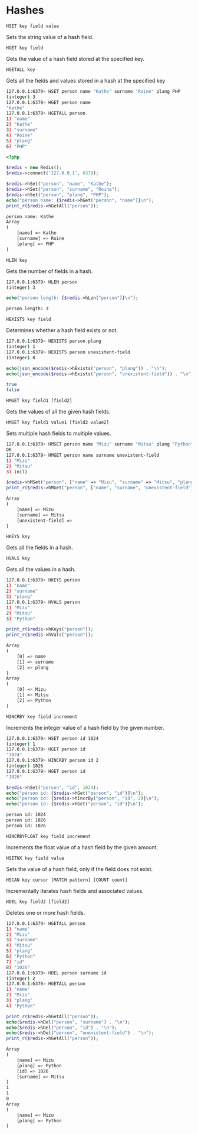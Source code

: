 # Hashes

`HSET key field value`

Sets the string value of a hash field.

`HGET key field`

Gets the value of a hash field stored at the specified key.

`HGETALL key`

Gets all the fields and values stored in a hash at the specified key

```bash
127.0.0.1:6379> HSET person name "Kathe" surname "Roine" plang PHP
(integer) 3
127.0.0.1:6379> HGET person name
"Kathe"
127.0.0.1:6379> HGETALL person
1) "name"
2) "Kathe"
3) "surname"
4) "Roine"
5) "plang"
6) "PHP"
```

```php
<?php

$redis = new Redis();
$redis->connect('127.0.0.1', 6379);

$redis->hSet("person", "name", "Kathe");
$redis->hSet("person", "surname", "Roine");
$redis->hSet("person", "plang", "PHP");
echo("person name: {$redis->hGet("person", "name")}\n");
print_r($redis->hGetAll("person"));
```

```bash
person name: Kathe
Array
(
    [name] => Kathe
    [surname] => Roine
    [plang] => PHP
)
```

`HLEN key`

Gets the number of fields in a hash.

```bash
127.0.0.1:6379> HLEN person
(integer) 3
```

```php
echo("person length: {$redis->hLen("person")}\n");
```

```bash
person length: 3
```

`HEXISTS key field`

Determines whether a hash field exists or not.

```bash
127.0.0.1:6379> HEXISTS person plang
(integer) 1
127.0.0.1:6379> HEXISTS person unexistent-field
(integer) 0
```

```php
echo(json_encode($redis->hExists("person", "plang")) . "\n");
echo(json_encode($redis->hExists("person", "unexistent-field")) . "\n");
```

```bash
true
false
```

`HMGET key field1 [field2]`

Gets the values of all the given hash fields.

`HMSET key field1 value1 [field2 value2]`

Sets multiple hash fields to multiple values.

```bash
127.0.0.1:6379> HMSET person name "Mizu" surname "Mitsu" plang "Python"
OK
127.0.0.1:6379> HMGET person name surname unexistent-field
1) "Mizu"
2) "Mitsu"
3) (nil)
```

```php
$redis->hMSet("person", ["name" => "Mizu", "surname" => "Mitsu", "plang" => "Python"]);
print_r($redis->hMGet("person", ["name", "surname", "unexistent-field"]));
```

```bash
Array
(
    [name] => Mizu
    [surname] => Mitsu
    [unexistent-field] =>
)
```

`HKEYS key`

Gets all the fields in a hash.

`HVALS key`

Gets all the values in a hash.

```bash
127.0.0.1:6379> HKEYS person
1) "name"
2) "surname"
3) "plang"
127.0.0.1:6379> HVALS person
1) "Mizu"
2) "Mitsu"
3) "Python"
```

```php
print_r($redis->hKeys("person"));
print_r($redis->hVals("person"));
```

```bash
Array
(
    [0] => name
    [1] => surname
    [2] => plang
)
Array
(
    [0] => Mizu
    [1] => Mitsu
    [2] => Python
)
```

`HINCRBY key field increment`

Increments the integer value of a hash field by the given number.

```bash
127.0.0.1:6379> HSET person id 1024
(integer) 1
127.0.0.1:6379> HGET person id
"1024"
127.0.0.1:6379> HINCRBY person id 2
(integer) 1026
127.0.0.1:6379> HGET person id
"1026"
```

```php
$redis->hSet("person", "id", 1024);
echo("person id: {$redis->hGet("person", "id")}\n");
echo("person id: {$redis->hIncrBy("person", "id", 2)}\n");
echo("person id: {$redis->hGet("person", "id")}\n");
```

```bash
person id: 1024
person id: 1026
person id: 1026
```

`HINCRBYFLOAT key field increment`

Increments the float value of a hash field by the given amount.

`HSETNX key field value`

Sets the value of a hash field, only if the field does not exist.

`HSCAN key cursor [MATCH pattern] [COUNT count]`

Incrementally iterates hash fields and associated values.

`HDEL key field2 [field2]`

Deletes one or more hash fields.

```bash
127.0.0.1:6379> HGETALL person
1) "name"
2) "Mizu"
3) "surname"
4) "Mitsu"
5) "plang"
6) "Python"
7) "id"
8) "1026"
127.0.0.1:6379> HDEL person surname id
(integer) 2
127.0.0.1:6379> HGETALL person
1) "name"
2) "Mizu"
3) "plang"
4) "Python"
```

```php
print_r($redis->hGetAll("person"));
echo($redis->hDel("person", "surname") . "\n");
echo($redis->hDel("person", "id") . "\n");
echo($redis->hDel("person", "unexistent-field") . "\n");
print_r($redis->hGetAll("person"));
```

```bash
Array
(
    [name] => Mizu
    [plang] => Python
    [id] => 1026
    [surname] => Mitsu
)
1
1
0
Array
(
    [name] => Mizu
    [plang] => Python
)
```
